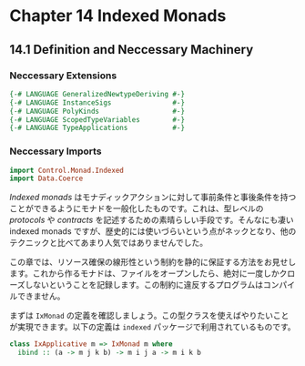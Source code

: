 # Chapter 14 Indexed Monads

## 14.1 Definition and Neccessary Machinery

### Neccessary Extensions

```haskell
{-# LANGUAGE GeneralizedNewtypeDeriving #-}
{-# LANGUAGE InstanceSigs               #-}
{-# LANGUAGE PolyKinds                  #-}
{-# LANGUAGE ScopedTypeVariables        #-}
{-# LANGUAGE TypeApplications           #-}
```

### Neccessary Imports

```haskell
import Control.Monad.Indexed
import Data.Coerce
```

*Indexed monads* はモナディックアクションに対して事前条件と事後条件を持つことができるようにモナドを一般化したものです。これは、型レベルの *protocols* や *contracts* を記述するための素晴らしい手段です。そんなにも凄い indexed monads ですが、歴史的には使いづらいという点がネックとなり、他のテクニックと比べてあまり人気ではありませんでした。

この章では、リソース確保の線形性という制約を静的に保証する方法をお見せします。これから作るモナドは、ファイルをオープンしたら、絶対に一度しかクローズしないということを記録します。この制約に違反するプログラムはコンパイルできません。

まずは `IxMonad` の定義を確認しましょう。この型クラスを使えばやりたいことが実現できます。以下の定義は `indexed` パッケージで利用されているものです。

```haskell
class IxApplicative m => IxMonad m where
  ibind :: (a -> m j k b) -> m i j a -> m i k b
```

